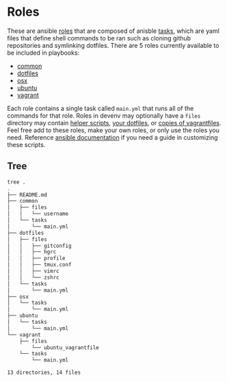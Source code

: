 # Roles

These are ansible
[roles](http://docs.ansible.com/ansible/playbooks_roles.html#roles) that are
composed of anisble
[tasks](http://docs.ansible.com/ansible/playbooks_intro.html), which are yaml
files that define shell commands to be ran such as cloning github repositories
and symlinking dotfiles.  There are 5 roles currently available to be included
in playbooks: 

- [common](./common)
- [dotfiles](./dotfiles)
- [osx](./osx)
- [ubuntu](./ubuntu)
- [vagrant](./vagrant)

Each role contains a single task called `main.yml` that runs all of the commands
for that role.  Roles in devenv may optionally have a `files` directory may
contain [helper scripts](./common/files/username), [your
dotfiles](./dotfiles/files), or [copies of vagrantfiles](./roles/vagrant/files).
Feel free add to these roles, make your own roles, or only use the roles you
need.  Reference [ansible
documentation](http://docs.ansible.com/ansible/index.html) if you need a guide
in customizing these scripts.


## Tree

```bash
tree .
.
├── README.md
├── common
│   ├── files
│   │   └── username
│   └── tasks
│       └── main.yml
├── dotfiles
│   ├── files
│   │   ├── gitconfig
│   │   ├── hgrc
│   │   ├── profile
│   │   ├── tmux.conf
│   │   ├── vimrc
│   │   └── zshrc
│   └── tasks
│       └── main.yml
├── osx
│   └── tasks
│       └── main.yml
├── ubuntu
│   └── tasks
│       └── main.yml
└── vagrant
    ├── files
        └── ubuntu_vagrantfile
    └── tasks
        └── main.yml

13 directories, 14 files
```
